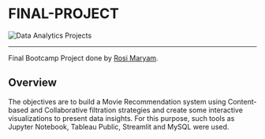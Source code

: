 # FINAL-PROJECT

![Data Analytics Projects](https://www.masaischool.com/blog/content/images/size/w2000/2022/07/Data-analytics-examples.png)

---
Final Bootcamp Project done by [Rosi Maryam](https://github.com/rmaryam42).

## Overview
The objectives are to build a Movie Recommendation system using Content-based and Collaborative filtration strategies and create some interactive visualizations to present data insights. For this purpose, such tools as Jupyter Notebook, Tableau Public, Streamlit and MySQL were used.

